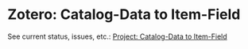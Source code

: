 # Zotero: Catalog-Data to Item-Field
See current status, issues, etc.: [Project: Catalog-Data to Item-Field](https://github.com/users/Schoeneh/projects/9)